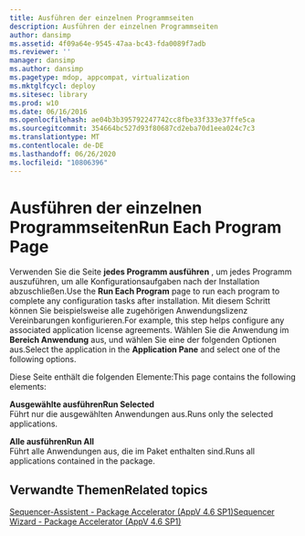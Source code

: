 ```yaml
---
title: Ausführen der einzelnen Programmseiten
description: Ausführen der einzelnen Programmseiten
author: dansimp
ms.assetid: 4f09a64e-9545-47aa-bc43-fda0089f7adb
ms.reviewer: ''
manager: dansimp
ms.author: dansimp
ms.pagetype: mdop, appcompat, virtualization
ms.mktglfcycl: deploy
ms.sitesec: library
ms.prod: w10
ms.date: 06/16/2016
ms.openlocfilehash: ae04b3b395792247742cc8fbe33f333e37ffe5ca
ms.sourcegitcommit: 354664bc527d93f80687cd2eba70d1eea024c7c3
ms.translationtype: MT
ms.contentlocale: de-DE
ms.lasthandoff: 06/26/2020
ms.locfileid: "10806396"
---
```

# <span data-ttu-id="152dd-103">Ausführen der einzelnen Programmseiten</span><span class="sxs-lookup"><span data-stu-id="152dd-103">Run Each Program Page</span></span>


<span data-ttu-id="152dd-104">Verwenden Sie die Seite **jedes Programm ausführen** , um jedes Programm auszuführen, um alle Konfigurationsaufgaben nach der Installation abzuschließen.</span><span class="sxs-lookup"><span data-stu-id="152dd-104">Use the **Run Each Program** page to run each program to complete any configuration tasks after installation.</span></span> <span data-ttu-id="152dd-105">Mit diesem Schritt können Sie beispielsweise alle zugehörigen Anwendungslizenz Vereinbarungen konfigurieren.</span><span class="sxs-lookup"><span data-stu-id="152dd-105">For example, this step helps configure any associated application license agreements.</span></span> <span data-ttu-id="152dd-106">Wählen Sie die Anwendung im **Bereich Anwendung** aus, und wählen Sie eine der folgenden Optionen aus.</span><span class="sxs-lookup"><span data-stu-id="152dd-106">Select the application in the **Application Pane** and select one of the following options.</span></span>

<span data-ttu-id="152dd-107">Diese Seite enthält die folgenden Elemente:</span><span class="sxs-lookup"><span data-stu-id="152dd-107">This page contains the following elements:</span></span>

<a href="" id="run-selected"></a>**<span data-ttu-id="152dd-108">Ausgewählte ausführen</span><span class="sxs-lookup"><span data-stu-id="152dd-108">Run Selected</span></span>**  
<span data-ttu-id="152dd-109">Führt nur die ausgewählten Anwendungen aus.</span><span class="sxs-lookup"><span data-stu-id="152dd-109">Runs only the selected applications.</span></span>

<a href="" id="run-all"></a>**<span data-ttu-id="152dd-110">Alle ausführen</span><span class="sxs-lookup"><span data-stu-id="152dd-110">Run All</span></span>**  
<span data-ttu-id="152dd-111">Führt alle Anwendungen aus, die im Paket enthalten sind.</span><span class="sxs-lookup"><span data-stu-id="152dd-111">Runs all applications contained in the package.</span></span>

## <span data-ttu-id="152dd-112">Verwandte Themen</span><span class="sxs-lookup"><span data-stu-id="152dd-112">Related topics</span></span>


[<span data-ttu-id="152dd-113">Sequencer-Assistent - Package Accelerator (AppV 4.6 SP1)</span><span class="sxs-lookup"><span data-stu-id="152dd-113">Sequencer Wizard - Package Accelerator (AppV 4.6 SP1)</span></span>](sequencer-wizard---package-accelerator--appv-46-sp1-.md)

 

 





